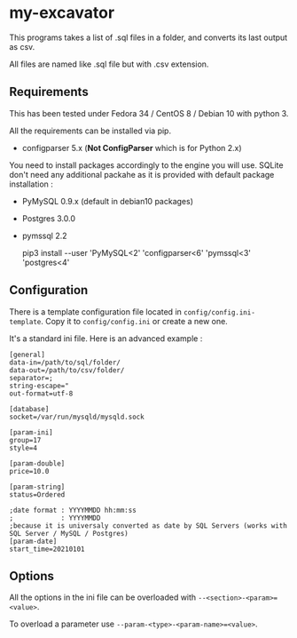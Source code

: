 # my-excavator

This programs takes a list of .sql files in a folder, and converts its last output as csv.

All files are named like .sql file but with .csv extension.

## Requirements

This has been tested under Fedora 34 / CentOS 8 / Debian 10 with python 3.

All the requirements can be installed via pip.

- configparser 5.x (**Not ConfigParser** which is for Python 2.x)

You need to install packages accordingly to the engine you will use. SQLite don't need any additional packahe as it is provided with default package installation :

- PyMySQL 0.9.x (default in debian10 packages)
- Postgres 3.0.0
- pymssql 2.2

    pip3 install --user 'PyMySQL<2' 'configparser<6' 'pymssql<3' 'postgres<4'

## Configuration

There is a template configuration file located in `config/config.ini-template`. Copy it to `config/config.ini` or create a new one.

It's a standard ini file. Here is an advanced example :

    [general]
    data-in=/path/to/sql/folder/
    data-out=/path/to/csv/folder/
    separator=;
    string-escape="
    out-format=utf-8

    [database]
    socket=/var/run/mysqld/mysqld.sock

    [param-ini]
    group=17
    style=4

    [param-double]
    price=10.0

    [param-string]
    status=Ordered

    ;date format : YYYYMMDD hh:mm:ss
    ;            : YYYYMMDD
    ;because it is universaly converted as date by SQL Servers (works with SQL Server / MySQL / Postgres)
    [param-date]
    start_time=20210101

## Options

All the options in the ini file can be overloaded with `--<section>-<param>=<value>`.

To overload a parameter use `--param-<type>-<param-name>=<value>`.
